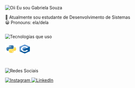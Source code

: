 
<img src="https://img.shields.io/badge/-Oiii!%20Eu%20sou%20Gabriela%20Souza👋-C71585?style=for-the-badge" alt="Oii Eu sou Gabriela Souza"/>

🔭 Atualmente sou estudante de Desenvolvimento de Sistemas<br>
😀 Pronouns: ela/dela
##
<div> 

<img src="https://img.shields.io/badge/-Tecnologias%20que%20uso-lightpink?style=for-the-badge" alt="Tecnologias que uso"/>
<div style="display: inline_block"><br>
<img align="center" alt="Gabi-Python" height="30" width="40" src="https://raw.githubusercontent.com/devicons/devicon/master/icons/python/python-original.svg">
<img align="center" alt="Gabi-C" height="30" width="40" src="https://raw.githubusercontent.com/devicons/devicon/master/icons/c/c-original.svg">
 
  ##
   <br><img src="https://img.shields.io/badge/-Redes%20Sociais-lightpink?style=for-the-badge" alt="Redes Sociais"/>

<a href="https://www.instagram.com/gabxssouza/" target="_blank">
  <img src="https://img.shields.io/badge/Instagram-E4405F?style=for-the-badge&logo=instagram&logoColor=white" alt="Instagram"/>
</a>

<a href="https://www.linkedin.com/in/gabriela-souza-005180327/" target="_blank">
  <img src="https://img.shields.io/badge/LinkedIn-0077B5?style=for-the-badge&logo=linkedin&logoColor=white" alt="LinkedIn"/>
</a>
